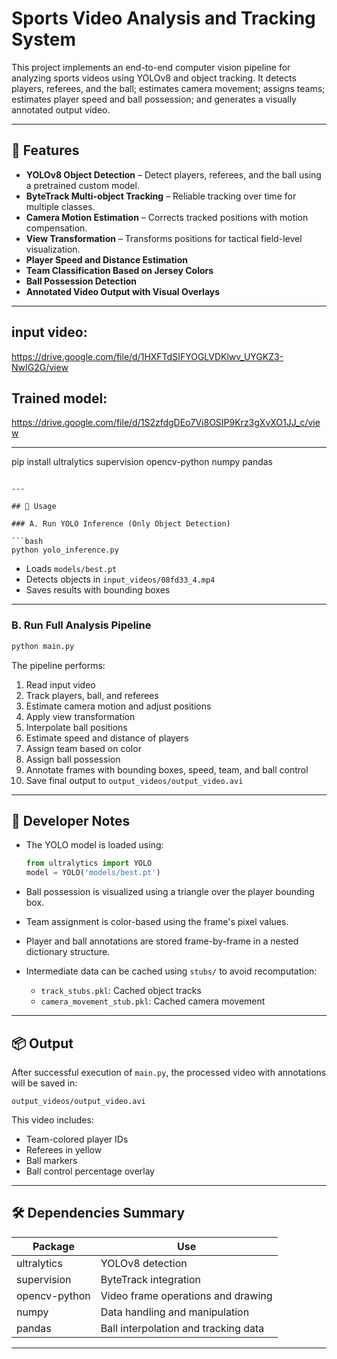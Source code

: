 # Sports Video Analysis and Tracking System

This project implements an end-to-end computer vision pipeline for analyzing sports videos using YOLOv8 and object tracking. It detects players, referees, and the ball; estimates camera movement; assigns teams; estimates player speed and ball possession; and generates a visually annotated output video.

---

## 🧠 Features

- **YOLOv8 Object Detection** – Detect players, referees, and the ball using a pretrained custom model.
- **ByteTrack Multi-object Tracking** – Reliable tracking over time for multiple classes.
- **Camera Motion Estimation** – Corrects tracked positions with motion compensation.
- **View Transformation** – Transforms positions for tactical field-level visualization.
- **Player Speed and Distance Estimation**
- **Team Classification Based on Jersey Colors**
- **Ball Possession Detection**
- **Annotated Video Output with Visual Overlays**

---
## input video: 
https://drive.google.com/file/d/1HXFTdSIFYOGLVDKlwv_UYGKZ3-NwIG2G/view

## Trained model: 
https://drive.google.com/file/d/1S2zfdgDEo7Vi8OSIP9Krz3gXvXO1JJ_c/view

---
pip install ultralytics supervision opencv-python numpy pandas
```

---

## 🚀 Usage

### A. Run YOLO Inference (Only Object Detection)

```bash
python yolo_inference.py
```

- Loads `models/best.pt`
- Detects objects in `input_videos/08fd33_4.mp4`
- Saves results with bounding boxes

---

### B. Run Full Analysis Pipeline

```bash
python main.py
```

The pipeline performs:

1. Read input video
2. Track players, ball, and referees
3. Estimate camera motion and adjust positions
4. Apply view transformation
5. Interpolate ball positions
6. Estimate speed and distance of players
7. Assign team based on color
8. Assign ball possession
9. Annotate frames with bounding boxes, speed, team, and ball control
10. Save final output to `output_videos/output_video.avi`

---

## 🧰 Developer Notes

- The YOLO model is loaded using:  
  ```python
  from ultralytics import YOLO
  model = YOLO('models/best.pt')
  ```

- Ball possession is visualized using a triangle over the player bounding box.

- Team assignment is color-based using the frame's pixel values.

- Player and ball annotations are stored frame-by-frame in a nested dictionary structure.

- Intermediate data can be cached using `stubs/` to avoid recomputation:
  - `track_stubs.pkl`: Cached object tracks
  - `camera_movement_stub.pkl`: Cached camera movement

---

## 📦 Output

After successful execution of `main.py`, the processed video with annotations will be saved in:

```
output_videos/output_video.avi
```

This video includes:

- Team-colored player IDs
- Referees in yellow
- Ball markers
- Ball control percentage overlay

---

## 🛠 Dependencies Summary

| Package         | Use                                     |
|----------------|------------------------------------------|
| ultralytics     | YOLOv8 detection                        |
| supervision     | ByteTrack integration                   |
| opencv-python   | Video frame operations and drawing      |
| numpy           | Data handling and manipulation          |
| pandas          | Ball interpolation and tracking data    |

---
